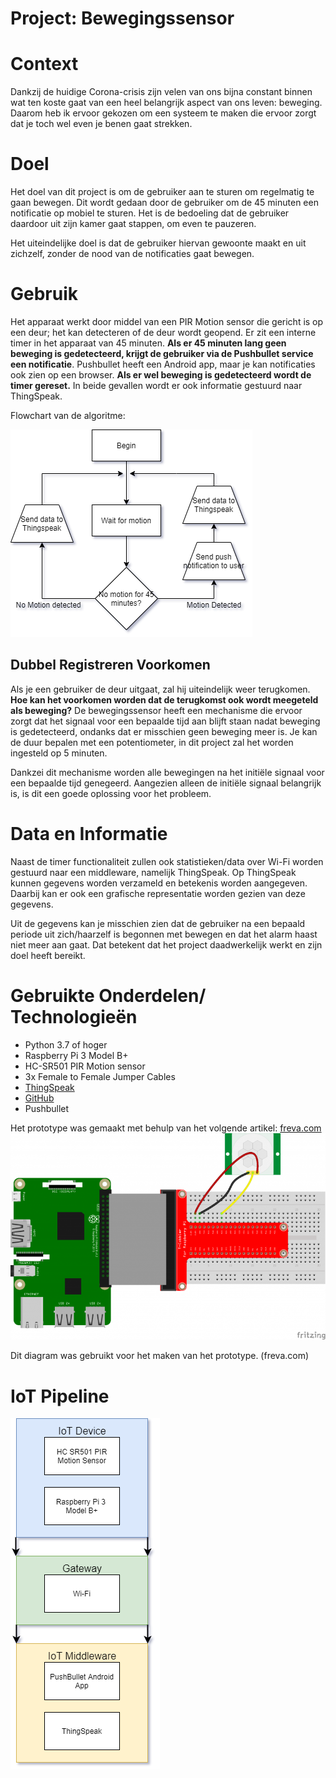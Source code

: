 # Project: Bewegingssensor

# Context

Dankzij de huidige Corona-crisis zijn velen van ons bijna constant binnen wat ten koste gaat van een heel belangrijk aspect van ons leven: beweging. Daarom heb ik ervoor gekozen om een systeem te maken die ervoor zorgt dat je toch wel even je benen gaat strekken.

# Doel

Het doel van dit project is om de gebruiker aan te sturen om regelmatig te gaan bewegen. Dit wordt gedaan door de gebruiker om de 45 minuten een notificatie op mobiel te sturen. Het is de bedoeling dat de gebruiker daardoor uit zijn kamer gaat stappen, om even te pauzeren.

Het uiteindelijke doel is dat de gebruiker hiervan gewoonte maakt en uit zichzelf, zonder de nood van de notificaties gaat bewegen.

# Gebruik

Het apparaat werkt door middel van een PIR Motion sensor die gericht is op een deur; het kan detecteren of de deur wordt geopend.
 Er zit een interne timer in het apparaat van 45 minuten. **Als er 45 minuten lang geen beweging is gedetecteerd, krijgt de gebruiker via de Pushbullet service een notificatie**. Pushbullet heeft een Android app, maar je kan notificaties ook zien op een browser. **Als er wel beweging is gedetecteerd wordt de timer gereset.** In beide gevallen wordt er ook informatie gestuurd naar ThingSpeak.

Flowchart van de algoritme:

![flowchart](https://github.com/nikolasaratlija/door-monitor/blob/main/documents/images/flowchart.png?raw=true)

## Dubbel Registreren Voorkomen

Als je een gebruiker de deur uitgaat, zal hij uiteindelijk weer terugkomen. **Hoe kan het voorkomen worden dat de terugkomst ook wordt meegeteld als beweging?**
 De bewegingssensor heeft een mechanisme die ervoor zorgt dat het signaal voor een bepaalde tijd aan blijft staan nadat beweging is gedetecteerd, ondanks dat er misschien geen beweging meer is. Je kan de duur bepalen met een potentiometer, in dit project zal het worden ingesteld op 5 minuten.

Dankzei dit mechanisme worden alle bewegingen na het initiële signaal voor een bepaalde tijd genegeerd. Aangezien alleen de initiële signaal belangrijk is, is dit een goede oplossing voor het probleem.

# Data en Informatie

Naast de timer functionaliteit zullen ook statistieken/data over Wi-Fi worden gestuurd naar een middleware, namelijk ThingSpeak. Op ThingSpeak kunnen gegevens worden verzameld en betekenis worden aangegeven. Daarbij kan er ook een grafische representatie worden gezien van deze gegevens.

Uit de gegevens kan je misschien zien dat de gebruiker na een bepaald periode uit zich/haarzelf is begonnen met bewegen en dat het alarm haast niet meer aan gaat. Dat betekent dat het project daadwerkelijk werkt en zijn doel heeft bereikt.

# Gebruikte Onderdelen/ Technologieën

- Python 3.7 of hoger
- Raspberry Pi 3 Model B+
- HC-SR501 PIR Motion sensor
- 3x Female to Female Jumper Cables
- [ThingSpeak](https://thingspeak.com/channels/1297027)
- [GitHub](https://github.com/nikolasaratlija/door-monitor)
- Pushbullet

Het prototype was gemaakt met behulp van het volgende artikel: [freva.com](https://www.freva.com/nl/2019/05/21/hc-sr501-pir-bewegingssensor-met-raspberry-pi-gebruiken/)
![f](https://github.com/nikolasaratlija/door-monitor/blob/main/documents/images/prototype_diagram.png?raw=true)

Dit diagram was gebruikt voor het maken van het prototype. (freva.com)

# IoT Pipeline


![pipeline](https://github.com/nikolasaratlija/door-monitor/blob/main/documents/images/pipeline.png?raw=true)